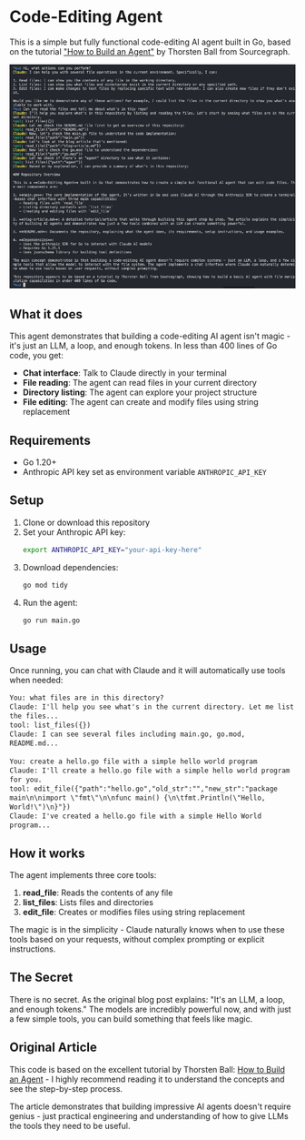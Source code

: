 # Code-Editing Agent

This is a simple but fully functional code-editing AI agent built in Go, based on the tutorial ["How to Build an Agent"](https://ampcode.com/manual/how-to-build-an-agent) by Thorsten Ball from Sourcegraph.

![Tool Screenshot](./Screenshot.png)

## What it does

This agent demonstrates that building a code-editing AI agent isn't magic - it's just an LLM, a loop, and enough tokens. In less than 400 lines of Go code, you get:

- **Chat interface**: Talk to Claude directly in your terminal
- **File reading**: The agent can read files in your current directory
- **Directory listing**: The agent can explore your project structure
- **File editing**: The agent can create and modify files using string replacement

## Requirements

- Go 1.20+
- Anthropic API key set as environment variable `ANTHROPIC_API_KEY`

## Setup

1. Clone or download this repository
2. Set your Anthropic API key:
   ```bash
   export ANTHROPIC_API_KEY="your-api-key-here"
   ```
3. Download dependencies:
   ```bash
   go mod tidy
   ```
4. Run the agent:
   ```bash
   go run main.go
   ```

## Usage

Once running, you can chat with Claude and it will automatically use tools when needed:

```
You: what files are in this directory?
Claude: I'll help you see what's in the current directory. Let me list the files...
tool: list_files({})
Claude: I can see several files including main.go, go.mod, README.md...

You: create a hello.go file with a simple hello world program
Claude: I'll create a hello.go file with a simple hello world program for you.
tool: edit_file({"path":"hello.go","old_str":"","new_str":"package main\n\nimport \"fmt\"\n\nfunc main() {\n\tfmt.Println(\"Hello, World!\")\n}"})
Claude: I've created a hello.go file with a simple Hello World program...
```

## How it works

The agent implements three core tools:

1. **read_file**: Reads the contents of any file
2. **list_files**: Lists files and directories 
3. **edit_file**: Creates or modifies files using string replacement

The magic is in the simplicity - Claude naturally knows when to use these tools based on your requests, without complex prompting or explicit instructions.

## The Secret

There is no secret. As the original blog post explains: "It's an LLM, a loop, and enough tokens." The models are incredibly powerful now, and with just a few simple tools, you can build something that feels like magic.

## Original Article

This code is based on the excellent tutorial by Thorsten Ball: [How to Build an Agent](https://ampcode.com/manual/how-to-build-an-agent) - I highly recommend reading it to understand the concepts and see the step-by-step process.

The article demonstrates that building impressive AI agents doesn't require genius - just practical engineering and understanding of how to give LLMs the tools they need to be useful.
